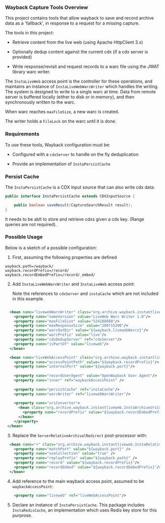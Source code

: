 ### Wayback Capture Tools Overview

This project contains tools that allow wayback to save and record archive data as a 'fallback', in response to a request for a missing capture.

The tools in this project:

* Retrieve content from the live web (using Apache HttpClient 3.x)

* Optionally dedup content against the current cdx (if a cdx server is provided)

* Write response/revisit and request records to a warc file using the JWAT library warc writer.


The `InstaLiveWeb` access point is the controller for these operations, and maintains an instance of
`InstaLiveWebWarcWriter` which handles the writing.
The system is designed to write to a single warc at time. Data from remote server is buffered locally
(either to disk or in memory), and then synchronously written to the warc.

When warc reaches `maxFileSize`, a new warc is created.

The writer holds a `FileLock` on the warc until it is done.


### Requirements

To use these tools,  Wayback configuration must be:

* Configured with a `cdxServer` to handle on the fly deduplication

* Provide an implementation of `InstaPersistCache`


### Persist Cache

The `InstaPersistCache` is a CDX input source that can also write cdx data:

```java
public interface InstaPersistCache extends CDXInputSource {

	public boolean saveResult(CaptureSearchResult result);
}
```

It needs to be ablt to store and retrieve cdxs given a cdx key. (Range queries are not required).



### Possible Usage

Below is a sketch of a possible configuration:



1. First, assuming the following properties are defined


```
wayback.path=/wayback/
wayback.recordPrefix=/record/
wayback.recordEmbedPrefix=/record/_embed/
```


2. Add `InstaLiveWebWarcWriter` and `InstaLiveWeb` access point:

   Note the references to `cdxServer` and `instaCache` which are not included in this example.


```xml

  <bean name="livewebWarcWriter" class="org.archive.wayback.instantliveweb.InstaLiveWebWarcWriter">
    <property name="nameVersion" value="LiveWeb Warc Writer 1.0"/>
    <property name="maxFileSize" value="524288000"/>
    <property name="maxResponseSize" value="209715200"/>
    <property name="warcOutDir" value="${wayback.livewebWarcs}"/>
    <property name="warcPrefix" value="live"/>
    <property name="cdxDedupServer" ref="cdxServer"/>
    <property name="isPartOf" value="liveweb"/>
  </bean>

  <bean name="liveWebAccessPoint" class="org.archive.wayback.instantliveweb.InstaLiveWeb">
    <property name="accessPointPath" value="${wayback.recordPrefix}"/>
    <property name="internalPort" value="${wayback.port}"/>   
    
    <property name="recordUserAgent" value="OpenWayback User Agent"/>
    <property name="inner" ref="waybackAccessPoint" />
    
    <property name="persistCache" ref="instaCache"/>
    <property name="warcWriter" ref="livewebWarcWriter"/>
    
    <property name="uriConverter">
      <bean class="org.archive.wayback.instantliveweb.InstaArchiveUriConverter">
        <property name="recordPrefix" value="${wayback.recordEmbedPrefix}"/>
      </bean>
    </property>           
 </bean>
```



3. Replace the `ServerRelativeArchivalRedirect` post-processor with:

```xml
  <bean name="+" class="org.archive.wayback.instantliveweb.InstaRelativeRedirect">
    <property name="matchPort" value="${wayback.port}" />
    <property name="useCollection" value="true" />
    <property name="replayPrefix" value="${wayback.path}" />
    <property name="record" value="${wayback.recordPrefix}"/>
    <property name="recordEmbed" value="${wayback.recordEmbedPrefix}"/>
  </bean>
```

4. Add reference to the main wayback access point, assumed to be `waybackAccessPoint`:

```xml
    <property name="liveweb" ref="liveWebAccessPoint"/>
```


5. Declare an instance of `InstaPersistCache`. 
   This package includes `InstaRedisCache`, an implementation which uses Redis key store for this purprose.

